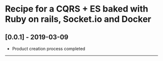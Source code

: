 Recipe for a CQRS + ES baked with Ruby on rails, Socket.io and Docker
=====================================================================

## [0.0.1] - 2019-03-09

- Product creation process completed

---------------------------------------------------------------------